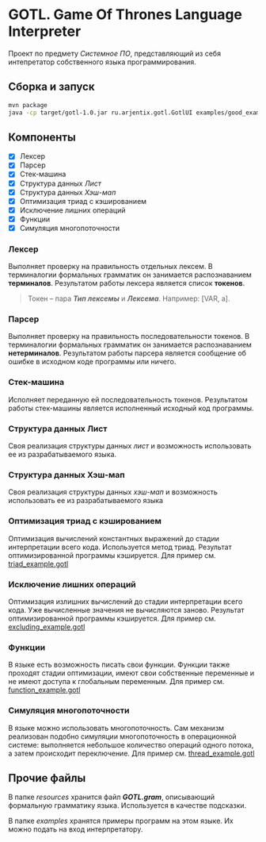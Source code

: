 # GOTL. Game Of Thrones Language Interpreter

Проект по предмету *Системное ПО*, представляющий из себя интепретатор собственного языка программирования.

## Сборка и запуск

```bash
mvn package
java -cp target/gotl-1.0.jar ru.arjentix.gotl.GotlUI examples/good_example.gotl
```

## Компоненты

- [x] Лексер
- [x] Парсер
- [x] Стек-машина
- [x] Структура данных *Лист*
- [x] Структура данных *Хэш-мап*
- [x] Оптимизация триад с кэшированием
- [x] Исключение лишних операций
- [x] Функции
- [x] Симуляция многопоточности

### Лексер

Выполняет проверку на правильность отдельных лексем. В терминалогии формальных грамматик он занимается распознаванием **терминалов**. Результатом работы лексера является список **токенов**.

> Токен – пара ***Тип лексемы*** и ***Лексема***. Например: [VAR, a].

### Парсер

Выполняет проверку на правильность последовательности токенов. В терминалогии формальных грамматик он занимается распознаванием **нетерминалов**. Результатом работы парсера является сообщение об ошибке в исходном коде программы или ничего.

### Стек-машина

Исполняет переданную ей последовательность токенов. Результатом работы стек-машины является исполненный исходный код программы.

### Структура данных Лист

Своя реализация структуры данных *лист* и возможность использовать ее из разрабатываемого языка.

### Структура данных Хэш-мап

Своя реализация структуры данных *хэш-мап* и возможность использовать ее из разрабатываемого языка

### Оптимизация триад с кэшированием

Оптимизация вычислений константных выражений до стадии интерпретации всего кода. Используется метод триад. Результат оптимизированной программы кэшируется. Для пример см. [triad_example.gotl](examples/triad_example.gotl)

### Исключение лишних операций

Оптимизация излишних вычислений до стадии интерпретации всего кода. Уже вычисленные значения не вычисляются заново. Результат оптимизированной программы кэшируется. Для пример см. [excluding_example.gotl](examples/excluding_example.gotl)

### Функции

В языке есть возможность писать свои функции. Функции также проходят стадии оптимизации, имеют свои собственные переменные и не имеют доступа к глобальным переменным. Для пример см. [function_example.gotl](examples/function_example.gotl)

### Симуляция многопоточности

В языке можно использовать многопоточность. Сам механизм реализован подобно симуляции многопоточность в операционной системе: выполняется небольшое количество операций одного потока, а затем происходит переключение. Для пример см. [thread_example.gotl](examples/thread_example.gotl)

## Прочие файлы

В папке *resources* хранится файл ***GOTL.gram***, описывающий формальную грамматику языка. Используется в качестве подсказки.

В папке *examples* хранятся примеры программ на этом языке. Их можно подать на вход интерпретатору.